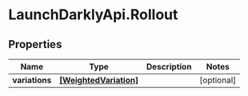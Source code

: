 # LaunchDarklyApi.Rollout

## Properties
Name | Type | Description | Notes
------------ | ------------- | ------------- | -------------
**variations** | [**[WeightedVariation]**](WeightedVariation.md) |  | [optional] 


